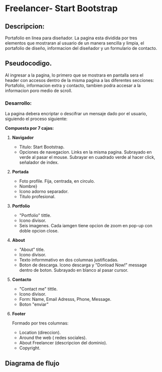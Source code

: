 # Freelancer- Start Bootstrap

## Descripcion:

Portafolio en linea para diseñador. La pagina esta dividida por tres elementos que mostraran al usuario de un manera sencilla y limpia, el portafolio de diseño, informacion del diseñador y un formulario de contacto.

## Pseudocodigo.

Al ingresar a la pagina, lo primero que se mostrara en pantalla sera el header con accesos dentro de la misma pagina a las diferentes secciones: Portafolio, informacion extra y contacto, tambien podra accesar a la informacion poro medio de scroll.

### Desarrollo:

La pagina debera encriptar o descifrar un mensaje dado por el usuario, siguiendo el proceso siguiente:

**Compuesta por 7 cajas:** *<section>*

   1. **Navigador** *<nav>*
      - Titulo: Start Bootstrap.
      - Opciones de navegacion.
        Links en la misma pagina.
        Subrayado en verde al pasar el mouse.
        Subrayar en cuadrado verde al hacer click, señalador de index.

   2. **Portada** *<cover>*
      - Foto profile.
        Fija, centrada, en circulo.
      - Nombre}
      - Icono adorno separador.
      - Titulo profesional.

   3. **Portfolio** *<port>*
      - "Portfolio" tittle.
      - Icono divisor.
      - Seis imagenes.
        Cada iamgen tiene opcion de zoom en pop-up con doble opcion close.

   4. **About** *<about>*
      - "About" title.
      - Icono divisor.
      - Texto informmativo en dos columnas justificadas.
      - Boton de descarga.
        Icono descarga y "Donload Now!" message dentro de boton.
        Subrayado en blanco al pasar cursor.

   5. **Contacto** *<form>*
       - "Contact me" tittle.
       - Icono divisor.
       - Form:
         Name, Email Adresss, Phone, Message.
       - Boton "enviar"

  6. **Footer** *<footer>*
     Formado por tres columnas:
       - Location (direccion).
       - Around the web ( redes sociales).   
       - About Freelancer (descripcion del dominio).
       - Copyright.  

## Diagrama de flujo
